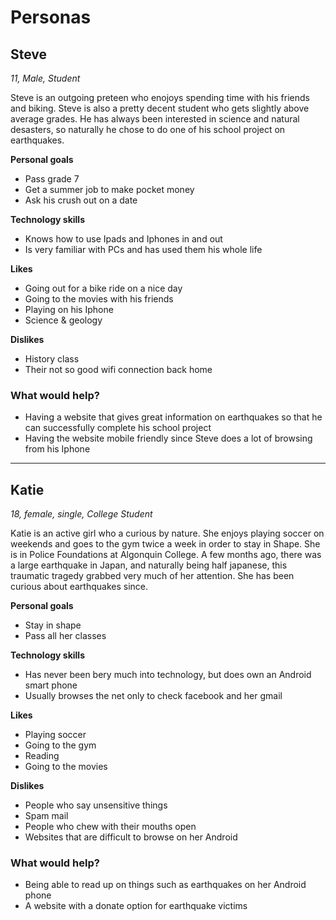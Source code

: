 # Personas

## Steve

*11, Male, Student*

Steve is an outgoing preteen who enojoys spending time with his friends and biking. Steve is also a pretty decent student who gets slightly above average grades. He has always been interested in science and natural desasters, so naturally he chose to do one of his school project on earthquakes.

**Personal goals**

- Pass grade 7
- Get a summer job to make pocket money
- Ask his crush out on a date

**Technology skills**

- Knows how to use Ipads and Iphones in and out
- Is very familiar with PCs and has used them his whole life

**Likes**

- Going out for a bike ride on a nice day
- Going to the movies with his friends
- Playing on his Iphone
- Science & geology

**Dislikes**

- History class
- Their not so good wifi connection back home

### What would help?

- Having a website that gives great information on earthquakes so that he can successfully complete his school project
- Having the website mobile friendly since Steve does a lot of browsing from his Iphone

---

## Katie

*18, female, single, College Student*

Katie is an active girl who a curious by nature. She enjoys playing soccer on weekends and goes to the gym twice a week in order to stay in Shape. She is in Police Foundations at Algonquin College. A few months ago, there was a large earthquake in Japan, and naturally being half japanese, this traumatic tragedy grabbed very much of her attention. She has been curious about earthquakes since.

**Personal goals**

- Stay in shape
- Pass all her classes

**Technology skills**

- Has never been bery much into technology, but does own an Android smart phone
- Usually browses the net only to check facebook and her gmail

**Likes**

- Playing soccer
- Going to the gym
- Reading
- Going to the movies

**Dislikes**

- People who say unsensitive things
- Spam mail
- People who chew with their mouths open
- Websites that are difficult to browse on her Android

### What would help?

- Being able to read up on things such as earthquakes on her Android phone
- A website with a donate option for earthquake victims